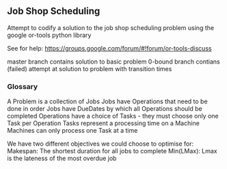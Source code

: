 ## Job Shop Scheduling
Attempt to codify a solution to the job shop scheduling problem using the 
google or-tools python library 

See for help: https://groups.google.com/forum/#!forum/or-tools-discuss

master branch contains solution to basic problem
0-bound branch contians (failed) attempt at solution to problem with transition 
times


### Glossary
A Problem is a collection of Jobs
Jobs have Operations that need to be done in order
Jobs have DueDates by which all Operations should be completed
Operations have a choice of Tasks - they must choose only one Task per Operation
Tasks represent a processing time on a Machine
Machines can only process one Task at a time

We have two different objectives we could choose to optimise for:
Makespan: The shortest duration for all jobs to complete
Min(LMax): Lmax is the lateness of the most overdue job


